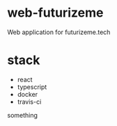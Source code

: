 # web-futurizeme
Web application for futurizeme.tech

# stack
- react
- typescript
- docker
- travis-ci

something